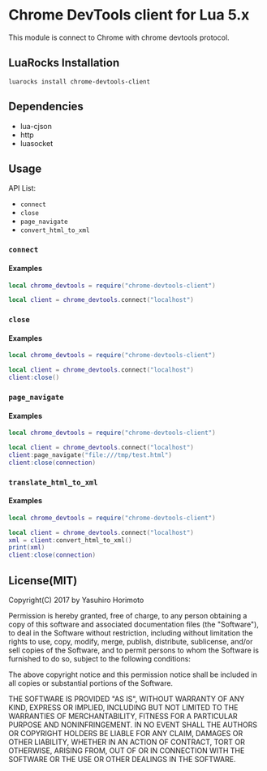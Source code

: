 Chrome DevTools client for Lua 5.x
==================================
This module is connect to Chrome with chrome devtools protocol.


LuaRocks Installation
---------------------
`luarocks install chrome-devtools-client`

Dependencies
------------
- lua-cjson
- http
- luasocket

Usage
-----
API List:

- `connect`
- `close`
- `page_navigate`
- `convert_html_to_xml`

### `connect`

#### Examples
```lua
local chrome_devtools = require("chrome-devtools-client")

local client = chrome_devtools.connect("localhost")
```

### `close`

#### Examples
```lua
local chrome_devtools = require("chrome-devtools-client")

local client = chrome_devtools.connect("localhost")
client:close()
```

### `page_navigate`

#### Examples
```lua
local chrome_devtools = require("chrome-devtools-client")

local client = chrome_devtools.connect("localhost")
client:page_navigate("file:///tmp/test.html")
client:close(connection)
```

### `translate_html_to_xml`

#### Examples
```lua
local chrome_devtools = require("chrome-devtools-client")

local client = chrome_devtools.connect("localhost")
xml = client:convert_html_to_xml()
print(xml)
client:close(connection)
```

License(MIT)
-------
Copyright(C) 2017 by Yasuhiro Horimoto

Permission is hereby granted, free of charge, to any person obtaining a copy of this software and associated documentation
files (the "Software"), to deal in the Software without restriction, including without limitation the rights to use, copy, modify,
merge, publish, distribute, sublicense, and/or sell copies of the Software, and to permit persons to whom the Software is
furnished to do so, subject to the following conditions:

The above copyright notice and this permission notice shall be included in all copies or substantial portions of the Software.

THE SOFTWARE IS PROVIDED "AS IS", WITHOUT WARRANTY OF ANY KIND, EXPRESS OR IMPLIED, INCLUDING
BUT NOT LIMITED TO THE WARRANTIES OF MERCHANTABILITY, FITNESS FOR A PARTICULAR PURPOSE AND
NONINFRINGEMENT. IN NO EVENT SHALL THE AUTHORS OR COPYRIGHT HOLDERS BE LIABLE FOR ANY CLAIM,
DAMAGES OR OTHER LIABILITY, WHETHER IN AN ACTION OF CONTRACT, TORT OR OTHERWISE, ARISING FROM,
OUT OF OR IN CONNECTION WITH THE SOFTWARE OR THE USE OR OTHER DEALINGS IN THE SOFTWARE.
